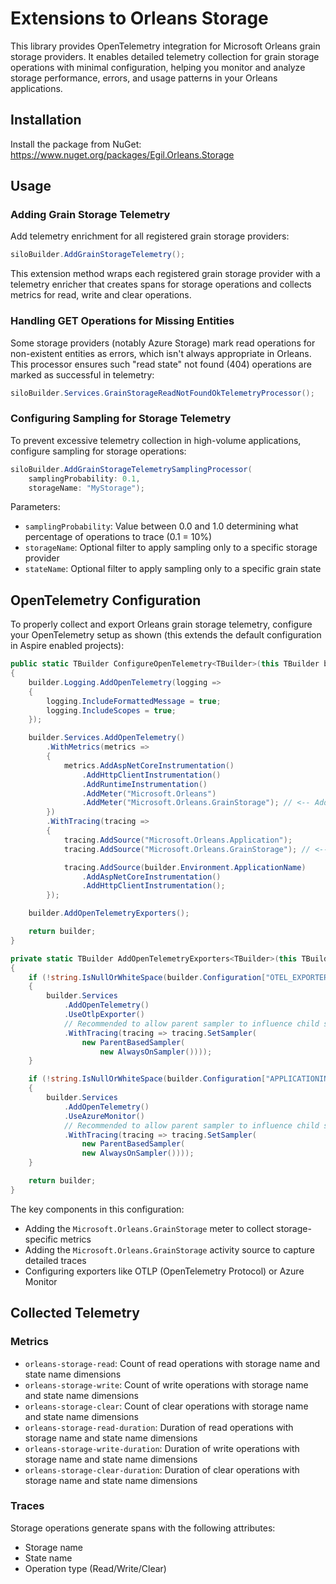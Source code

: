 # Extensions to Orleans Storage

This library provides OpenTelemetry integration for Microsoft Orleans grain storage providers. It enables detailed telemetry collection for grain storage operations with minimal configuration, helping you monitor and analyze storage performance, errors, and usage patterns in your Orleans applications.

## Installation

Install the package from NuGet: https://www.nuget.org/packages/Egil.Orleans.Storage

## Usage

### Adding Grain Storage Telemetry

Add telemetry enrichment for all registered grain storage providers:

```csharp
siloBuilder.AddGrainStorageTelemetry();
```

This extension method wraps each registered grain storage provider with a telemetry enricher that creates spans for storage operations and collects metrics for read, write and clear operations.

### Handling GET Operations for Missing Entities

Some storage providers (notably Azure Storage) mark read operations for non-existent entities as errors, which isn't always appropriate in Orleans. This processor ensures such "read state" not found (404) operations are marked as successful in telemetry:

```csharp
siloBuilder.Services.GrainStorageReadNotFoundOkTelemetryProcessor();
```

### Configuring Sampling for Storage Telemetry

To prevent excessive telemetry collection in high-volume applications, configure sampling for storage operations:

```csharp
siloBuilder.AddGrainStorageTelemetrySamplingProcessor(
    samplingProbability: 0.1,
    storageName: "MyStorage");
```

Parameters:

- `samplingProbability`: Value between 0.0 and 1.0 determining what percentage of operations to trace (0.1 = 10%)
- `storageName`: Optional filter to apply sampling only to a specific storage provider
- `stateName`: Optional filter to apply sampling only to a specific grain state

## OpenTelemetry Configuration

To properly collect and export Orleans grain storage telemetry, configure your OpenTelemetry setup as shown (this extends the default configuration in Aspire enabled projects):

```csharp
public static TBuilder ConfigureOpenTelemetry<TBuilder>(this TBuilder builder) where TBuilder : IHostApplicationBuilder
{
    builder.Logging.AddOpenTelemetry(logging =>
    {
        logging.IncludeFormattedMessage = true;
        logging.IncludeScopes = true;
    });

    builder.Services.AddOpenTelemetry()
        .WithMetrics(metrics =>
        {
            metrics.AddAspNetCoreInstrumentation()
                .AddHttpClientInstrumentation()
                .AddRuntimeInstrumentation()
                .AddMeter("Microsoft.Orleans")
                .AddMeter("Microsoft.Orleans.GrainStorage"); // <-- Add this line to enable storage metrics
        })
        .WithTracing(tracing =>
        {
            tracing.AddSource("Microsoft.Orleans.Application");
            tracing.AddSource("Microsoft.Orleans.GrainStorage"); // <-- Add this line to enable storage tracing

            tracing.AddSource(builder.Environment.ApplicationName)
                .AddAspNetCoreInstrumentation()
                .AddHttpClientInstrumentation();
        });

    builder.AddOpenTelemetryExporters();

    return builder;
}

private static TBuilder AddOpenTelemetryExporters<TBuilder>(this TBuilder builder) where TBuilder : IHostApplicationBuilder
{
    if (!string.IsNullOrWhiteSpace(builder.Configuration["OTEL_EXPORTER_OTLP_ENDPOINT"]))
    {
        builder.Services
            .AddOpenTelemetry()
            .UseOtlpExporter()
            // Recommended to allow parent sampler to influence child spans.
            .WithTracing(tracing => tracing.SetSampler(
                new ParentBasedSampler(
                    new AlwaysOnSampler())));
    }

    if (!string.IsNullOrWhiteSpace(builder.Configuration["APPLICATIONINSIGHTS_CONNECTION_STRING"]))
    {
        builder.Services
            .AddOpenTelemetry()
            .UseAzureMonitor()
            // Recommended to allow parent sampler to influence child spans.
            .WithTracing(tracing => tracing.SetSampler(
                new ParentBasedSampler(
                new AlwaysOnSampler())));
    }

    return builder;
}
```

The key components in this configuration:
- Adding the `Microsoft.Orleans.GrainStorage` meter to collect storage-specific metrics
- Adding the `Microsoft.Orleans.GrainStorage` activity source to capture detailed traces
- Configuring exporters like OTLP (OpenTelemetry Protocol) or Azure Monitor

## Collected Telemetry

### Metrics

- `orleans-storage-read`: Count of read operations with storage name and state name dimensions
- `orleans-storage-write`: Count of write operations with storage name and state name dimensions
- `orleans-storage-clear`: Count of clear operations with storage name and state name dimensions
- `orleans-storage-read-duration`: Duration of read operations with storage name and state name dimensions
- `orleans-storage-write-duration`: Duration of write operations with storage name and state name dimensions
- `orleans-storage-clear-duration`: Duration of clear operations with storage name and state name dimensions

### Traces

Storage operations generate spans with the following attributes:

- Storage name
- State name
- Operation type (Read/Write/Clear)